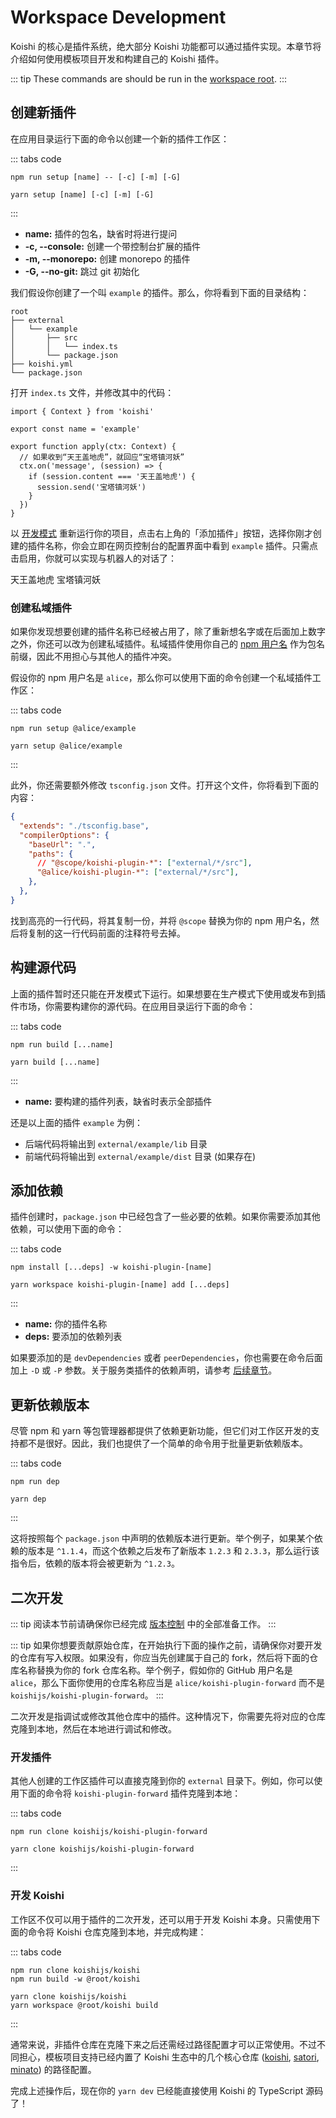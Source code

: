 # Workspace Development

Koishi 的核心是插件系统，绝大部分 Koishi 功能都可以通过插件实现。本章节将介绍如何使用模板项目开发和构建自己的 Koishi 插件。

::: tip
These commands are should be run in the [workspace root](./config.md#应用目录).
:::

## 创建新插件

在应用目录运行下面的命令以创建一个新的插件工作区：

::: tabs code
```npm
npm run setup [name] -- [-c] [-m] [-G]
```
```yarn
yarn setup [name] [-c] [-m] [-G]
```
:::

- **name:** 插件的包名，缺省时将进行提问
- **-c, --console:** 创建一个带控制台扩展的插件
- **-m, --monorepo:** 创建 monorepo 的插件
- **-G, --no-git:** 跳过 git 初始化

我们假设你创建了一个叫 `example` 的插件。那么，你将看到下面的目录结构：

```diff{3-6}
root
├── external
│   └── example
│       ├── src
│       │   └── index.ts
│       └── package.json
├── koishi.yml
└── package.json
```

打开 `index.ts` 文件，并修改其中的代码：

```ts{6-11}
import { Context } from 'koishi'

export const name = 'example'

export function apply(ctx: Context) {
  // 如果收到“天王盖地虎”，就回应“宝塔镇河妖”
  ctx.on('message', (session) => {
    if (session.content === '天王盖地虎') {
      session.send('宝塔镇河妖')
    }
  })
}
```

以 [开发模式](./script.md#开发模式) 重新运行你的项目，点击右上角的「添加插件」按钮，选择你刚才创建的插件名称，你会立即在网页控制台的配置界面中看到 `example` 插件。只需点击启用，你就可以实现与机器人的对话了：

<chat-panel>
<chat-message nickname="Alice">天王盖地虎</chat-message>
<chat-message nickname="Koishi">宝塔镇河妖</chat-message>
</chat-panel>

### 创建私域插件

如果你发现想要创建的插件名称已经被占用了，除了重新想名字或在后面加上数字之外，你还可以改为创建私域插件。私域插件使用你自己的 [npm 用户名](./setup.md#注册-npm) 作为包名前缀，因此不用担心与其他人的插件冲突。

假设你的 npm 用户名是 `alice`，那么你可以使用下面的命令创建一个私域插件工作区：

::: tabs code
```npm
npm run setup @alice/example
```
```yarn
yarn setup @alice/example
```
:::

此外，你还需要额外修改 `tsconfig.json` 文件。打开这个文件，你将看到下面的内容：

```json {6}
{
  "extends": "./tsconfig.base",
  "compilerOptions": {
    "baseUrl": ".",
    "paths": {
      // "@scope/koishi-plugin-*": ["external/*/src"],
      "@alice/koishi-plugin-*": ["external/*/src"],
    },
  },
}
```

找到高亮的一行代码，将其复制一份，并将 `@scope` 替换为你的 npm 用户名，然后将复制的这一行代码前面的注释符号去掉。

## 构建源代码

上面的插件暂时还只能在开发模式下运行。如果想要在生产模式下使用或发布到插件市场，你需要构建你的源代码。在应用目录运行下面的命令：

::: tabs code
```npm
npm run build [...name]
```
```yarn
yarn build [...name]
```
:::

- **name:** 要构建的插件列表，缺省时表示全部插件

还是以上面的插件 `example` 为例：

- 后端代码将输出到 `external/example/lib` 目录
- 前端代码将输出到 `external/example/dist` 目录 (如果存在)

## 添加依赖

插件创建时，`package.json` 中已经包含了一些必要的依赖。如果你需要添加其他依赖，可以使用下面的命令：

::: tabs code
```npm
npm install [...deps] -w koishi-plugin-[name]
```
```yarn
yarn workspace koishi-plugin-[name] add [...deps]
```
:::

- **name:** 你的插件名称
- **deps:** 要添加的依赖列表

如果要添加的是 `devDependencies` 或者 `peerDependencies`，你也需要在命令后面加上 `-D` 或 `-P` 参数。关于服务类插件的依赖声明，请参考 [后续章节](../plugin/service.md#关于-peerdependencies)。

## 更新依赖版本

尽管 npm 和 yarn 等包管理器都提供了依赖更新功能，但它们对工作区开发的支持都不是很好。因此，我们也提供了一个简单的命令用于批量更新依赖版本。

::: tabs code
```npm
npm run dep
```
```yarn
yarn dep
```
:::

这将按照每个 `package.json` 中声明的依赖版本进行更新。举个例子，如果某个依赖的版本是 `^1.1.4`，而这个依赖之后发布了新版本 `1.2.3` 和 `2.3.3`，那么运行该指令后，依赖的版本将会被更新为 `^1.2.3`。

## 二次开发

::: tip
阅读本节前请确保你已经完成 [版本控制](./setup.md#版本控制) 中的全部准备工作。
:::

::: tip
如果你想要贡献原始仓库，在开始执行下面的操作之前，请确保你对要开发的仓库有写入权限。如果没有，你应当先创建属于自己的 fork，然后将下面的仓库名称替换为你的 fork 仓库名称。举个例子，假如你的 GitHub 用户名是 `alice`，那么下面你使用的仓库名称应当是 `alice/koishi-plugin-forward` 而不是 `koishijs/koishi-plugin-forward`。
:::

二次开发是指调试或修改其他仓库中的插件。这种情况下，你需要先将对应的仓库克隆到本地，然后在本地进行调试和修改。

### 开发插件

其他人创建的工作区插件可以直接克隆到你的 `external` 目录下。例如，你可以使用下面的命令将 `koishi-plugin-forward` 插件克隆到本地：

::: tabs code
```npm
npm run clone koishijs/koishi-plugin-forward
```
```yarn
yarn clone koishijs/koishi-plugin-forward
```
:::

### 开发 Koishi

工作区不仅可以用于插件的二次开发，还可以用于开发 Koishi 本身。只需使用下面的命令将 Koishi 仓库克隆到本地，并完成构建：

::: tabs code
```npm
npm run clone koishijs/koishi
npm run build -w @root/koishi
```
```yarn
yarn clone koishijs/koishi
yarn workspace @root/koishi build
```
:::

通常来说，非插件仓库在克隆下来之后还需经过路径配置才可以正常使用。不过不同担心，模板项目支持已经内置了 Koishi 生态中的几个核心仓库 ([koishi](https://github.com/koishijs/koishi), [satori](https://github.com/satorijs/satori), [minato](https://github.com/shigma/minato)) 的路径配置。

完成上述操作后，现在你的 `yarn dev` 已经能直接使用 Koishi 的 TypeScript 源码了！
